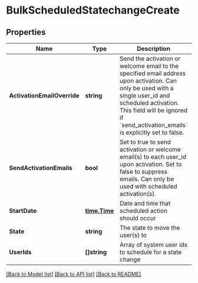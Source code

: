 # BulkScheduledStatechangeCreate

## Properties
Name | Type | Description | Notes
------------ | ------------- | ------------- | -------------
**ActivationEmailOverride** | **string** | Send the activation or welcome email to the specified email address upon activation. Can only be used with a single user_id and scheduled activation. This field will be ignored if &#x60;send_activation_emails&#x60; is explicitly set to false. | [optional] [default to null]
**SendActivationEmails** | **bool** | Set to true to send activation or welcome email(s) to each user_id upon activation. Set to false to suppress emails. Can only be used with scheduled activation(s). | [optional] [default to null]
**StartDate** | [**time.Time**](time.Time.md) | Date and time that scheduled action should occur | [default to null]
**State** | **string** | The state to move the user(s) to | [default to null]
**UserIds** | **[]string** | Array of system user ids to schedule for a state change | [default to null]

[[Back to Model list]](../README.md#documentation-for-models) [[Back to API list]](../README.md#documentation-for-api-endpoints) [[Back to README]](../README.md)


